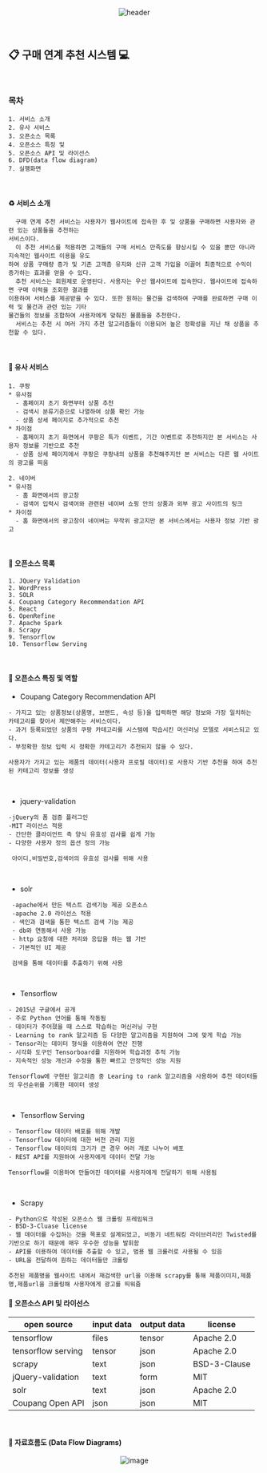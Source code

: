 <div align=center>

![header](https://capsule-render.vercel.app/api?type=rounded&color=36FADE&fontColor=F5F884&height=130&section=header&text=%20purchase-recommend-system%20&animation=scaleIn&fontSize=40&fontAlign=50&fontAlignY=50)

</div>
<br>

## :clipboard: 구매 연계 추천 시스템 :computer:

<br>

### 목차

```
1. 서비스 소개
2. 유사 서비스
3. 오픈소스 목록
4. 오픈소스 특징 및
5. 오픈소스 API 및 라이선스
6. DFD(data flow diagram)
7. 실행화면
```

<br>

#### :recycle: 서비스 소개

```
  구매 연계 추천 서비스는 사용자가 웹사이트에 접속한 후 및 상품을 구매하면 사용자와 관련 있는 상품들을 추천하는
서비스이다.
  이 추천 서비스를 적용하면 고객들의 구매 서비스 만족도를 향상시킬 수 있을 뿐만 아니라 지속적인 웹사이트 이용을 유도
하여 상품 구매량 증가 및 기존 고객층 유지와 신규 고객 가입을 이끌어 최종적으로 수익이 증가하는 효과를 얻을 수 있다.
  추천 서비스는 회원제로 운영된다. 사용자는 우선 웹사이트에 접속한다. 웹사이트에 접속하면 구매 이력을 조회한 결과를
이용하여 서비스를 제공받을 수 있다. 또한 원하는 물건을 검색하여 구매를 완료하면 구매 이력 및 물건과 관련 있는 기타
물건들의 정보를 조합하여 사용자에게 맞춰진 물품들을 추천한다.
  서비스는 추천 시 여러 가지 추천 알고리즘들이 이용되어 높은 정확성을 지닌 채 상품을 추천할 수 있다.
```

<br>

#### :mag_right: 유사 서비스

```
1. 쿠팡
* 유사점
  - 홈페이지 초기 화면부터 상품 추천
  - 검색시 분류기준으로 나열하여 상품 확인 가능
  - 상품 상세 페이지로 추가적으로 추천
* 차이점
  - 홈페이지 초기 화면에서 쿠팡은 특가 이벤트, 기간 이벤트로 추천하지만 본 서비스는 사용자 정보를 기반으로 추천
  - 상품 상세 페이지에서 쿠팡은 쿠팡내의 상품을 추천해주지만 본 서비스는 다른 웹 사이트의 광고를 띄움

2. 네이버
* 유사점
  - 홈 화면에서의 광고창
  - 검색어 입력시 검색어와 관련된 네이버 쇼핑 안의 상품과 외부 광고 사이트의 링크
* 차이점
  - 홈 화면에서의 광고창이 네이버는 무작위 광고지만 본 서비스에서는 사용자 정보 기반 광고
```

<br>

#### :school_satchel: 오픈소스 목록

```
1. JQuery Validation
2. WordPress
3. SOLR
4. Coupang Category Recommendation API
5. React
6. OpenRefine
7. Apache Spark
8. Scrapy
9. Tensorflow
10. Tensorflow Serving
```

<br>

#### :school_satchel: 오픈소스 특징 및 역할

- Coupang Category Recommendation API
```
- 가지고 있는 상품정보(상품명, 브랜드, 속성 등)을 입력하면 해당 정보와 가장 일치하는 카테고리를 찾아서 제안해주는 서비스이다.
- 과거 등록되었던 상품의 쿠팡 카테고리를 시스템에 학습시킨 머신러닝 모델로 서비스되고 있다.
- 부정확한 정보 입력 시 정확한 카테고리가 추천되지 않을 수 있다.
```

```
사용자가 가지고 있는 제품의 데이터(사용자 프로필 데이터)로 사용자 기반 추천을 하여 추천된 카테고리 정보를 생성
```

<br>

- jquery-validation

```
-jQuery의 폼 검증 플러그인
-MIT 라이선스 적용
- 간단한 클라이언트 측 양식 유효성 검사를 쉽게 가능
- 다양한 사용자 정의 옵션 정의 가능
```

```
 아이디,비밀번호,검색어의 유효성 검사를 위해 사용
```

<br>

- solr

```
 -apache에서 만든 텍스트 검색기능 제공 오픈소스
 -apache 2.0 라이선스 적용
 - 색인과 검색을 통한 텍스트 검색 기능 제공
 - db와 연동해서 사용 가능
 - http 요청에 대한 처리와 응답을 하는 웹 기반
 - 기본적인 UI 제공
```

```
 검색을 통해 데이터를 추출하기 위해 사용
```

<br>

- Tensorflow

```
- 2015년 구글에서 공개
- 주로 Python 언어를 통해 작동됨
- 데이터가 주어졌을 때 스스로 학습하는 머신러닝 구현
- Learning to rank 알고리즘 등 다양한 알고리즘을 지원하여 그에 맞게 학습 가능
- Tensor라는 데이터 형식을 이용하여 연산 진행
- 시각화 도구인 Tensorboard를 지원하여 학습과정 추적 가능
- 지속적인 성능 개선과 수정을 통한 빠르고 안정적인 성능 지원
```

```
Tensorflow에 구현된 알고리즘 중 Learing to rank 알고리즘을 사용하여 추천 데이터들의 우선순위를 기록한 데이터 생성
```

<br>

- Tensorflow Serving

```
- Tensorflow 데이터 배포를 위해 개발
- Tensorflow 데이터에 대한 버전 관리 지원
- Tensorflow 데이터의 크기가 큰 경우 여러 개로 나누어 배포
- REST API를 지원하여 사용자에게 데이터 전달 가능
```

```
Tensorflow를 이용하여 만들어진 데이터를 사용자에게 전달하기 위해 사용됨
```

<br>

- Scrapy

```
- Python으로 작성된 오픈소스 웹 크롤링 프레임워크
- BSD-3-Cluase license
- 웹 데이터를 수집하는 것을 목표로 설계되었고, 비동기 네트워킹 라이브러리인 Twisted를 기반으로 하기 때문에 매우 우수한 성능을 발휘함
- API를 이용하여 데이터를 추출할 수 있고, 범용 웹 크롤러로 사용될 수 있음
- URL을 전달하여 원하는 데이터들만 크롤링
```

```
추천된 제품명을 웹사이트 내에서 재검색한 url을 이용해 scrapy를 통해 제품이미지,제품명,제품url을 크롤링해 사용자에게 광고를 띄워줌
```

#### :school_satchel: 오픈소스 API 및 라이선스

| open source        | input data | output data | license      |
| ------------------ | ---------- | ----------- | ------------ |
| tensorflow         | files      | tensor      | Apache 2.0   |
| tensorflow serving | tensor     | json        | Apache 2.0   |
| scrapy             | text       | json        | BSD-3-Clause |
| jQuery-validation  | text       | form        | MIT          |
| solr               | text       | json        | Apache 2.0   |
| Coupang Open API   | json       | json        | MIT          |

<br>

#### :arrows_counterclockwise: 자료흐름도 (Data Flow Diagrams)

<div align=center>

![image](./dfd%20picture.PNG)

</div>
